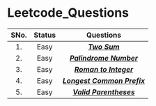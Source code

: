 # Leetcode_Questions

| SNo. | Status |                                               Questions                                               				|
|:----:|:------:|:-------------------------------------------------------------------------------------------------------------:|
| 1. | Easy | [**_Two Sum_**](https://leetcode.com/problems/two-sum/) |
| 2. | Easy | [**_Palindrome Number_**](https://leetcode.com/problems/palindrome-number/) |
| 3. | Easy | [**_Roman to Integer_**](https://leetcode.com/problems/roman-to-integer/) |
| 4. | Easy | [**_Longest Common Prefix_**](https://leetcode.com/problems/longest-common-prefix/) |
| 5. | Easy | [**_Valid Parentheses_**](https://leetcode.com/problems/valid-parentheses/) |

